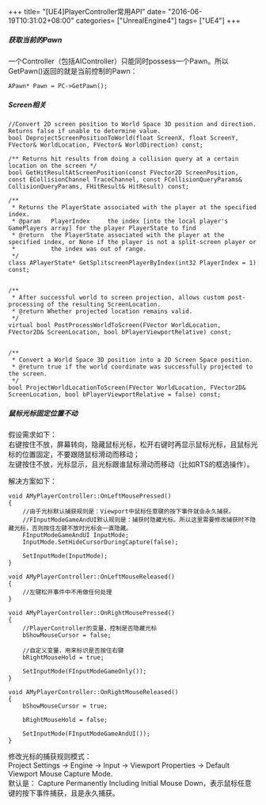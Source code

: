 +++
title= "[UE4]PlayerController常用API"
date= "2016-06-19T10:31:02+08:00"
categories= ["UnrealEngine4"]
tags= ["UE4"]
+++

##### 获取当前的Pawn
一个Controller（包括AIController）只能同时possess一个Pawn。所以GetPawn()返回的就是当前控制的Pawn：

    APawn* Pawn = PC->GetPawn();
    
##### Screen相关

    //Convert 2D screen position to World Space 3D position and direction. Returns false if unable to determine value.
    bool DeprojectScreenPositionToWorld(float ScreenX, float ScreenY, FVector& WorldLocation, FVector& WorldDirection) const;
    
    /** Returns hit results from doing a collision query at a certain location on the screen */
	bool GetHitResultAtScreenPosition(const FVector2D ScreenPosition, const ECollisionChannel TraceChannel, const FCollisionQueryParams& CollisionQueryParams, FHitResult& HitResult) const;
    
    /**
	 * Returns the PlayerState associated with the player at the specified index.
	 * @param	PlayerIndex		the index [into the local player's GamePlayers array] for the player PlayerState to find
	 * @return	the PlayerState associated with the player at the specified index, or None if the player is not a split-screen player or
	 *			the index was out of range.
	 */
	class APlayerState* GetSplitscreenPlayerByIndex(int32 PlayerIndex = 1) const;
    
    
	/**
	 * After successful world to screen projection, allows custom post-processing of the resulting ScreenLocation.
	 * @return Whether projected location remains valid.
	 */
	virtual bool PostProcessWorldToScreen(FVector WorldLocation, FVector2D& ScreenLocation, bool bPlayerViewportRelative) const;
    
    
	/**
	 * Convert a World Space 3D position into a 2D Screen Space position.
	 * @return true if the world coordinate was successfully projected to the screen.
	 */
	bool ProjectWorldLocationToScreen(FVector WorldLocation, FVector2D& ScreenLocation, bool bPlayerViewportRelative = false) const;
    
##### 鼠标光标固定位置不动

假设需求如下：  
右键按住不放，屏幕转向，隐藏鼠标光标，松开右键时再显示鼠标光标，且鼠标光标的位置固定，不要跟随鼠标滑动而移动；  
左键按住不放，光标显示，且光标跟谁鼠标滑动而移动（比如RTS的框选操作）。

解决方案如下：

    void AMyPlayerController::OnLeftMousePressed()
    {
        //由于光标默认捕获规则是：Viewport中鼠标任意键的按下事件就会永久捕获。
        //FInputModeGameAndUI默认规则是：捕获时隐藏光标。所以这里需要修改捕获时不隐藏光标，否则按住左键不放时光标会一直隐藏。
        FInputModeGameAndUI InputMode;
        InputMode.SetHideCursorDuringCapture(false);
        
        SetInputMode(InputMode);
    }
    
    void AMyPlayerController::OnLeftMouseReleased()
    {
        //左键松开事件中不用做任何处理
    }
    
    void AMyPlayerController::OnRightMousePressed()
    {
        //PlayerController的变量，控制是否隐藏光标
        bShowMouseCursor = false;
        
        //自定义变量，用来标识是否按住右键
        bRightMouseHold = true;

        SetInputMode(FInputModeGameOnly());
    }
    
    void AMyPlayerController::OnRightMouseReleased()
    {
        bShowMouseCursor = true;
        
        bRightMouseHold = false;

        SetInputMode(FInputModeGameAndUI());
    }

修改光标的捕获规则模式：  
Project Settings -> Engine -> Input -> Viewport Properties -> Default Viewport Mouse Capture Mode.  
默认是： Capture Permanently Including Initial Mouse Down，表示鼠标任意键的按下事件捕获，且是永久捕获。
